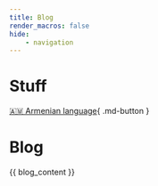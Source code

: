 ```yaml
---
title: Blog
render_macros: false
hide:
    - navigation
---
```


# Stuff

[🇦🇲 Armenian language](/armenian/){ .md-button }

# Blog

{{ blog_content }}
